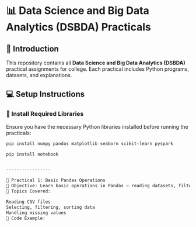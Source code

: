 # 📊 Data Science and Big Data Analytics (DSBDA) Practicals  

## 📌 Introduction  
This repository contains all **Data Science and Big Data Analytics (DSBDA)** practical assignments for college. Each practical includes Python programs, datasets, and explanations.

## 💻 Setup Instructions  
### 🔹 Install Required Libraries  
Ensure you have the necessary Python libraries installed before running the practicals:  
```bash
pip install numpy pandas matplotlib seaborn scikit-learn pyspark

pip install notebook


-----------------

📝 Practical 1: Basic Pandas Operations
📌 Objective: Learn basic operations in Pandas – reading datasets, filtering, sorting, and performing operations on columns.
🔹 Topics Covered:

Reading CSV files
Selecting, filtering, sorting data
Handling missing values
🔹 Code Example:


